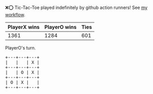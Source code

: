 :x::o: Tic-Tac-Toe played indefinitely by github action runners! See [my workflow](.github/workflows/play.yaml).

|PlayerX wins|PlayerO wins|Ties|
|-|-|-|
|1361|1284|601|

PlayerO's turn.

<pre>
+---+---+---+
|   |   | X |
+---+---+---+
|   | O | X |
+---+---+---+
| O | X |   |
+---+---+---+
</pre>